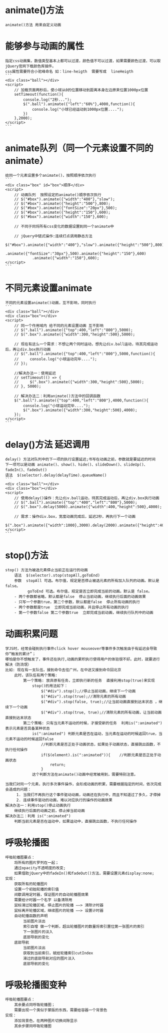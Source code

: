 # animate()方法
    animate()方法 用来自定义动画

# 能够参与动画的属性
    指定css动画集，数值类型基本上都可以过渡，颜色值不可以过渡，如果需要颜色过渡，可以取jQuery官网下载颜色库插件。
    css属性需要符合小驼峰命名 如：line-heigth  需要写成  lineHeigth
    ```
    <div class="ball"></div>
    <script>
        // 加载页面两秒后，使小球从0的位置移动到距离本身左边原来位置1000px位置
        setTimeout(function(){
            console.log("2秒...");
            $(".ball").animate({"left":"60%"},4000,function(){
                console.log("小球已经运动到1000px位置....");
            })
        },2000);
    </script>
    ```

# animate队列（同一个元素设置不同的animate）
    给同一个元素设置多个animate()，按照顺序依次执行
    ```
    <div class="box" id="box">顺序</div>
    <script>
        // 动画队列  按照设定的animate()顺序依次执行
        // $("#box").animate({"width":"400"},"slow");
        // $("#box").animate({"height":"500"},800);
        // $("#box").animate({"fontSize":"20px"},500);
        // $("#box").animate({"height":"150"},600);
        // $("#box").animate({"width":"150"},600);

        // 不同于同将所有css变化的数据设置到同一个animate中

        // jQuery中链式操作:连续打点调用静态方法
        $("#box").animate({"width":"400"},"slow").animate({"height":"500"},800)
                .animate({"fontSize":"30px"},500).animate({"height":"150"},600)
                .animate({"width":"150"},600);
    </script>
    ```

# 不同元素设置animate
    不同的元素设置animate()动画，互不影响，同时执行
    ```
    <div class="ball"></div>
    <div class="box"></div>
    <script>
        // 同一个作用域内 给不同的元素设置动画 互不影响
        // $(".ball").animate({"top":400,"left":"800"},5000);
        // $(".box").animate({"width":300,"height":500},5000);

        // 现在有这么一个需求：不想让两个同时运动，想先让div.ball运动，待其完成运动后，再让div.box执行动画
        // $(".ball").animate({"top":400,"left":"800"},5000,function(){
        //     console.log("小球运动完毕....");
        // });

        //解决办法一：使用延迟
        // setTimeout(() => {
        //     $(".box").animate({"width":300,"height":500},5000);
        // }, 5000);

        // 解决办法二：利用animate()方法中的回调函数
        $(".ball").animate({"top":400,"left":"800"},4000,function(){
            console.log("小球运动完毕....");
            $(".box").animate({"width":300,"height":500},4000);
        });
    </script>
    ```

# delay()方法 延迟调用
    delay() 方法对队列中的下一项的执行设置延迟;书写在动画之前，参数就是要延迟的时间
    下一项可以是动画 animate()、show()、hide()、slideDown()、slideUp()、fadeIn()、fadeOut()
    语法  $(selector).delay(delayTime).queueName()
    ```
    <div class="ball"></div>
    <div class="box"></div>
    <script>
        // 使用delay()操作：先让div.ball运动，待其完成运动后，再让div.box执行动画
        // $(".ball").animate({"top":"400","left":"800"},5000);
        // $(".box").delay(5000).animate({"width":400,"height":500},4000);

        // 需求：操作div.box，宽度动画完成后，延迟2秒，再执行下一个动画
        $(".box").animate({"width":1000},3000).delay(2000).animate({"height":400},2000);
    </script>
    ```

# stop()方法
    stop() 方法为被选元素停止当前正在运行的动画
        语法  $(selector).stop(stopAll,goToEnd)
        参数  stopAll 可选。布尔值，规定是否停止被选元素的所有加入队列的动画。默认是 false。
              goToEnd 可选。布尔值，规定是否立即完成当前的动画。默认是 false。
        - 两个参数都省略，默认都是false  停止当前动画，继续执行后面的动画效果
        - 只写一个参数true，第二个参数，默认都是false  停止所有动画的执行
        - 两个参数都是true  立即完成当前动画，并且停止所有动画的执行
        - 第一个参数false 第二个参数true  立即完成当前动画，继续执行队列中的动画

# 动画积累问题
    学JS时，经常会碰到执行事件click hover mouseover等事件多次触发由于有延迟会导致你“触发的累计”；
    哪怕是你不想触发了，事件还在执行,动画的累积执行使得用户的体验很不好。此时，就要进行解决（防流氓）
    比如: 现在有一支队伍，接到命令去往广州，在中途又接到命令回北京
        此时，该队伍有两个策略:
            第一个策略: 放弃原有任务，立即执行新的任务  直接利用stop(true)来实现
                stop()的用法如下：
                    $("#div").stop();//停止当前动画，继续下一个动画
                    $("#div").stop(true);//清除元素的所有动画
                    $("#div").stop(false, true);//让当前动画直接到达末状态 ，继续下一个动画
                    $("#div").stop(true, true);//清除元素的所有动画，让当前动画直接到达末状态
            第二个策略: 只有当元素不运动的时候，才接受新的任务  利用is(":animated") 表示元素是否具备某种状态
                is(":animated") 判断元素是否在运动，当元素在运动的时候返回true，当元素不运动的时候返回false
                    //判断元素是否正处于动画状态，如果处于动画状态，直接跳出函数，不执行任何操作
                    if($(element).is(":animated")){    //判断元素是否正处于动画状态
                        return;
                    }
                这个判断方法在animate()动画中经常被用到，需要特别注意。

    当我们对同一个元素，执行多次事件操作，会形成动画的积累，需要根据指定的时间，依次完成
    会造成的问题：
         1. 当我们不再执行这个事件驱动动画，动画还在执行中，而且不知道过了多久，才停掉
         2. 连续事件驱动的动画，难以对应执行的操作的动画效果
    解决办法一：利用stop()停止动画执行
        继续执行后面的动画之前，停止掉当前动画
    解决办法二：利用 is(":animated")
        判断当前元素是否在运动中，如果运动中，直接跳出函数，不执行任何操作

# 呼吸轮播图
    呼吸轮播图要点：
        将所有的图片罗列在一起；
        通过opacity不透明度的改变;
        如果借助jQuery中的fadeIn()和fadeOut()方法，需要设置元素display:none;
    实现：
        获取所有的轮播图片
        设置一个初始轮播的索引值
        间歇调用定时器，保证图片的自动轮播图效果
        需要给计时器一个名字 以备清除用
        鼠标滑过轮播区域，停止图片的轮播 ——> 清除计时器
        鼠标离开轮播区域，继续图片的轮播 ——> 设置计时器
        自动轮播函数的声明
            当前图片淡出
            索引自增 做一个判断，超出轮播图片的数量将索引置位第一张图片的索引
            下一张图片的淡入
            底部导航的变化
        底部导航
            当前图片淡出
            获取到当前索引，赋给轮播索引cutIndex
            滑过的底部导航对应的图片淡入
            底部导航的变化

# 呼吸轮播图变种
    呼吸轮播图要点：
        其余要点同呼吸轮播图；
        需要出现一个类似于蒙版的东西，需要给容器一个背景色
    实现：
        添加背景色，在两种图片切换间隙显示
        其余步骤同呼吸轮播图
